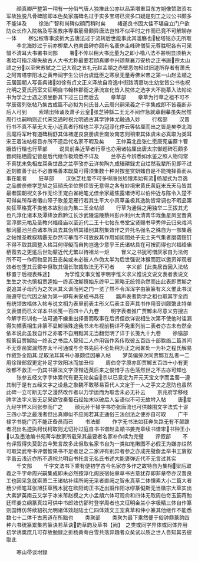 <!-- { "loadSidebar": true } -->
　　顔真卿严整第一稍有一分俗气唐人独推此公亦以品第増重耳东方朔像赞取资右军故独脱凡骨碑隂即本色矣家庙碑名过于实多宝塔已资多口疑是刻工之过公书颇多不能详及
　　徐浩广智和尚碑似顔而稍时矣
　　褚遂良书固大佳不堪自立门户欲防众长作入院格及写圣教序専事筋骨颇异唐法岂惟不似平时之作而已竟不可解聊存一体
　　栁公权専事波折大去唐法过于流转后世能事此其滥觞也秘塔铭亦无所取
　　李北海妙过于前亦栁辈人也南岳碑亦颇有名裵休圭峰碑僧契元尊胜呪各有可采惜不清耳大书署书同部
　　署不传以稍大书比量为之即小楷八法不甚明显须稍大者始可指示得失故古人大书尤称最要若顔真卿中兴颂蔡襄万安桥之正书唐宗太山颂之分以至宋苏轼之二记大观之五礼元赵孟頫之赤壁悉勿轻过旧迹所存者有萧氏之阿育塔李阳冰之黄帝祠宇生公讲台虞廷臣之寒泉无量寿佛米芾之第一山赵孟頫之云居国朝人写吾呉诸如徐有贞文正义泽故自竒逸中街路清嘉坊生幼堂皆公书也祝允明之夏氏药室文征明自书翰林郡衙之承流宣化皆入院体之选字大不能摹入法帖论书为学之士遇之须坐卧其下过三日而后去
　　章草部
　　章草为行草之祖不可不学辰宿列张帖乃集古成篇不必拟为何氏昔人云周兴嗣采羲之千字集成即不皆羲断非后人可到
　　索靖出师诵及萧子云皇张芝钟繇二王无不间作急就章翻摹虽失居然周行也嗣响则近代宋克通时祝允明通古其学钟体尤融通入妙
　　行楷部
　　汉晋行书不真不草无大无小近真者行楷也兰亭为冠淳化停云等帖厘而出之皆是矣李北海云麾将军叶有道碑稍舒其体褚遂良哀册虞世南汝南志则稍束其体虞未必真取为类耳宋王着法帖标目亦所不遗后代名家不暇及矣
　　王仲英北岳张仁愿唐宪庙蔡卞曹娥皆行楷也行草部
　　说具前条近草者行草也亦用诸帖厘出唐太宗御题碑石颇多晋祠铭栖霞记皆是后代继作极烦悉不详及
　　兰亭古今辨悉如水鉴之照人物何常不真犹未免相左耳桑世昌之兰亭攷亦云详矣陶九成辍耕録尤自烂然我辈所见即不过近刻彼善于此不必置咮善本既莫可得须集数十种对按鉴赏妍媸自是不能掩择善而从事在能者
　　狂草部
　　汉张芝杜度不可多得唐张旭懐素始有流杨凝式为竒逸之品僧彦修学芝旭之狂顔氏坐位祭侄皆无意得之各有妙境宋黄氏黄庭米氏天马皆其最者国朝祝文多作无论王宠白雀絶笔尤佳余家蔵焦露诸诗可以伯仲近与陈令入楚不可得矣所存者僊山障子歌差足雁行若其生平大小真草虽极其逸韵皆常调也不暇品第矣狂草格寛不类他本故别自为集二王全帖部
　　行草为通俗之用独举二王拔其尤也凡淳化诸本及潭绛汝鼎黔江长沙武陵温陵蔡州彭州利州太清菁华戏鱼星凤宝晋真赏淳熈元祐及圣教兴福绛庙以至近代二王十七帖东书堂宝贤赐书甲秀停云归来戏鸿郁冈墨池兰白诸本所具去其伪辨其错别其割集效作之异托名强名之殊自为一部集羲之帖惟圣教叙精覈无忝然可摹而不可放放其作用如闺閤处子无士夫气集者磨砻鋀钉不得不取其圆整入格耳何得儗而自拘岂逸少意乎王氏诸帖具在可按而得也兴福绛庙栖霞去之更逺后世効颦近代尤繁以待祖龙一炬
　　冒义之书犹可憎厌家自为法何所不可一作假物呈其丑态矣或未必彼人作伪太半为后世强说沐猴而冠以邀资斧观者效者勿堕其云雾中但取其偏长取裁取法无不可者
　　字义部【此类居首因入法帖移置于后视表殊途】
　　为学惟文事文惟字明字惟义求义惟说文说文表者表说文生生之次也慎祖贾逵始一终亥改鄦慎始东终甲二家略无统领杂然而出此表即贾鄦之说追其子母而为之次从其义训而列之门一览了然不令浑浑字由篆篆有义义惟此书汉唐遵守后代因之故为第一即有未安成书具在
　　龤声表者韵学之祖也取其字全而有统领故楷体入帖与说文相为表里前表主形义后表主音声其书作用音训颇繁此特单文表谱而已义详本书长笺一百四十八九卷
　　明字表者推广贾鄦未尽意义穷搜古今解字形训也一法可通不嫌重出择善而取事在后贤但欲详说相生次第不使他时诖漏得失幖表相生非篆不显鄦徐殊途我书未布视前稍详不免重列前二表者亦古未有然全依本说此虽我自作之亦畧不自用黜其无当翻觉明了详于长笺九十九卷
　　徐锴部叙篆目贾鄦始一终亥之书后人莫知二人作用锴作系传取彼五百四十部聫络二篇其间不无穿凿窦漏然亦太半可通或与全书先后不伦处稍为正之阙畧处一为补之程氏解易作叙卦全蹈其足取法耳其书小篆颇佳因摹入帖
　　梦英偏旁次同贾鄦互乱者一二用徐锴部叙更定补足字效阳冰而加丑俗
　　周伯竒字原亦即贾鄦五百四十小有更改都不救正一仍其书篆法文字亚锴迈英后来之俊惜乎古色荡然世之不古亦可知也
　　张参五经文字字体累代有更无论矣自宗以已意定为开元天宝文字而孟蜀一遵其制于是有五经文字之设悬之象魏不敢移易百代人文定于一人之手文之戹防也虽然此碑一立可断无学之漫然改作者以力学运而为取舍未必无补云
　　京兆府学移经碑字法字义皆无足采欲攷秦蜀石经始末以破后人妄语似不可无故坿入帖
　　唐度九经字样义同张参而广之
　　顔元孙干禄字书亦张唐流也可供棘围文字法式十谬三四小学之最浅者但出真卿似不应阙若其正通俗三法创法之便亦自可取
　　广干禄字书能广而不能正备员而已
　　书法部
　　作字无书法如狂奔失路无有不颠踬者况出名迹执柯伐柯取则尤切孙过庭自书书谱赵孟頫书姜尧章续书谱宋书钟王小以及墨池编书苑菁华数家所载采其最要者名家补作续为完璧
　　评叙部
　　不有评叙得失莫彰古今繁言故多此但取名家书自为一类如笔敶图不必假王为嫌亦烂然可取梁武帝书评僧智果书不足者足之二家评有别异者参之亦成完璧詹孟举书王賔叙字虽云浅近亦所不遗祝允明自书托言无名氏书述大能褒弹近代不无言过其实
　　千文部
　　千字文法书下乘有便初学古今名家亦多作之故特自为集相梁后取羲之千字命周兴嗣集成即未必然按淳化阁辰宿帖章草书古意犹存即非章帝亦汉晋良工也因采急就索萧二王诸帖补续所阙无采者直阙之智永真草二体懐素大小二篇大者杨少师笔耳张旭狂草残木犹在欧阳询正书近出譌作阳冰缪篆儗斯无当徽宗大草实出大素梦英南云又学于冰米芾赵模之大小孟頫六体可观俞和四体无取周伯竒玉筯蒋勉廷晖姜立纲篆真竝可供中书郎效仿邵时登学周者也文征明金兰小字极精三体自作篆则国博仿蒋续貂祝允明诸体效赵陆士仁四体效文王宠真草和仲小篆其他继作不能悉数七十二体千古恶道在所黜也
　　类聚部
　　类聚为最下乘然便于俗钟鼎篆韵四种六书统篆累集若篆诀若草诀韵草韵及草书【阙】　之类或同字异体或同体异用初学诱奬庶几可存故勉録之折杨黄荂白雪共落异趣者众矣试以质之世人吾知其去彼取此

　　寒山帚谈坿録
